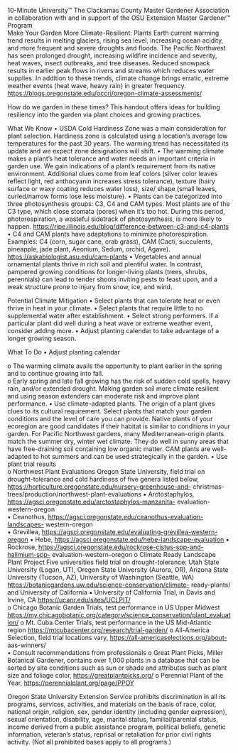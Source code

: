 

10-Minute University™ 
The Clackamas County Master Gardener Association in collaboration with and in support of 
the OSU Extension Master Gardener™ Program   
Make Your Garden More Climate-Resilient: Plants 
Earth current warming trend results in melting glaciers, rising sea level, increasing ocean acidity, 
and more frequent and severe droughts and floods. The Pacific Northwest has seen prolonged 
drought, increasing wildfire incidence and severity, heat waves, insect outbreaks, and tree 
diseases. Reduced snowpack results in earlier peak flows in rivers and streams which reduces 
water supplies. In addition to these trends, climate change brings erratic, extreme weather 
events (heat wave, heavy rain) in greater frequency. 
https://blogs.oregonstate.edu/occri/oregon-climate-assessments/ 
 
How do we garden in these times? This handout offers ideas for building resiliency into the 
garden via plant choices and growing practices. 
 
What We Know 
• USDA Cold Hardiness Zone was a main consideration for plant selection. Hardiness zone is 
calculated using a location’s average low temperatures for the past 30 years. The warming 
trend has necessitated its update and we expect zone designations will shift. 
• The warming climate makes a plant’s heat tolerance and water needs an important criteria 
in garden use. We gain indications of a plant’s requirement from its native environment. 
Additional clues come from leaf colors (silver color leaves reflect light, red anthocyanin 
increases stress tolerance), texture (hairy surface or waxy coating reduces water loss), size/ 
shape (small leaves, curled/narrow forms lose less moisture). 
• Plants can be categorized into three photosynthesis groups: C3, C4 and CAM types. Most 
plants are of the C3 type, which close stomata (pores) when it’s too hot. During this period, 
photorespiration, a wasteful sidetrack of photosynthesis, is more likely to happen. 
https://ripe.illinois.edu/blog/difference-between-c3-and-c4-plants 
• C4 and CAM plants have adaptations to minimize photorespiration. Examples: C4 (corn, 
sugar cane, crab grass), CAM (Cacti, succulents, pineapple, jade plant, Aeonium, Sedum, 
orchid, Agave). https://askabiologist.asu.edu/cam-plants 
• Vegetables and annual ornamental plants thrive in rich soil and plentiful water. In contrast, 
pampered growing conditions for longer-living plants (trees, shrubs, perennials) can lead to 
tender shoots inviting pests to feast upon, and a weak structure prone to injury from snow, 
ice, and wind. 
 
Potential Climate Mitigation 
• Select plants that can tolerate heat or even thrive in heat in your climate. 
• Select plants that require little to no supplemental water after establishment. 
• Select strong performers. If a particular plant did well during a heat wave or extreme 
weather event, consider adding more. 
• Adjust planting calendar to take advantage of a longer growing season.  
 
What To Do 
• Adjust planting calendar  
 

o The warming climate avails the opportunity to plant earlier in the spring and to continue 
growing into fall.  
o Early spring and late fall growing has the risk of sudden cold spells, heavy rain, and/or 
extended drought. Making garden soil more climate resilient and using season extenders 
can moderate risk and improve plant performance. 
• Use climate-adapted plants. The origin of a plant gives clues to its cultural requirement. 
Select plants that match your garden conditions and the level of care you can provide. 
Native plants of your ecoregion are good candidates if their habitat is similar to conditions in 
your garden. For Pacific Northwest gardens, many Mediterranean-origin plants match the 
summer dry, winter wet climate. They do well in sunny areas that have free-draining soil 
containing low organic matter. CAM plants are well-adapted to hot summers and can be 
used strategically in the garden. 
• Use plant trial results  
o Northwest Plant Evaluations 
Oregon State University, field trial on drought-tolerance and cold hardiness of five 
genera listed below, https://horticulture.oregonstate.edu/nursery-greenhouse-and-
christmas-trees/production/northwest-plant-evaluations 
▪ Arctostaphylos, https://agsci.oregonstate.edu/arctostaphylos-manzanita-
evaluation-western-oregon   
▪ Ceanothus, https://agsci.oregonstate.edu/ceanothus-evaluation-landscapes-
western-oregon  
▪ Grevillea, https://agsci.oregonstate.edu/evaluating-grevillea-western-oregon 
▪ Hebe, https://agsci.oregonstate.edu/hebe-landscape-evaluation 
▪ Rockrose, https://agsci.oregonstate.edu/rockrose-cistus-spp-and-halimium-spp-
evaluation-western-oregon 
o Climate Ready Landscape Plant Project 
Five universities field trial on drought-tolerance: Utah State University (Logan, UT), 
Oregon State University (Aurora, OR), Arizona State University (Tucson, AZ), University of 
Washington (Seattle, WA) https://botanicgardens.uw.edu/science-conservation/climate-
ready-plants/ and University of California 
▪ University of California Trial, in Davis and Irvine, CA 
https://ucanr.edu/sites/UCLPIT/  
o Chicago Botanic Garden Trials, test performance in US Upper Midwest 
https://my.chicagobotanic.org/category/science_conservation/plant_evaluation/ 
o Mt. Cuba Center Trials, test performance in the US Mid-Atlantic region 
https://mtcubacenter.org/research/trial-garden/ 
o All-America Selection, field trial locations vary, https://all-americaselections.org/about-
aas-winners/  
• Consult recommendations from professionals 
o Great Plant Picks, Miller Botanical Gardener, contains over 1,000 plants in a database 
that can be sorted by site conditions such as sun or shade and attributes such as plant 
size and foliage color, https://greatplantpicks.org/ 
o Perennial Plant of the Year, https://perennialplant.org/page/PPOY 
 
 
Oregon State University Extension Service prohibits discrimination in all its programs, services, activities, and 
materials on the basis of race, color, national origin, religion, sex, gender identity (including gender expression), 
sexual orientation, disability, age, marital status, familial/parental status, income derived from a public assistance 
program, political beliefs, genetic information, veteran’s status, reprisal or retaliation for prior civil rights activity. 
(Not all prohibited bases apply to all programs.) 